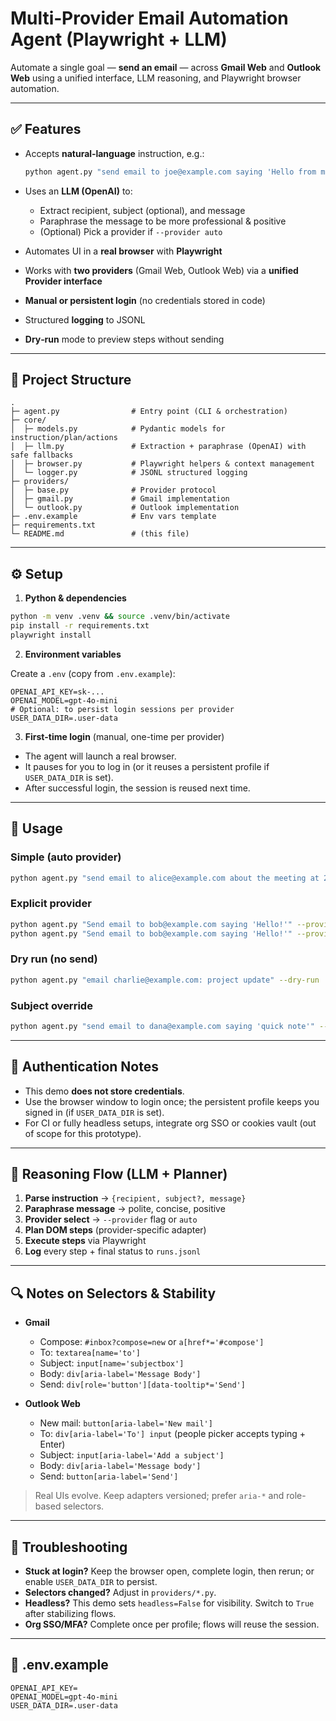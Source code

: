 # Multi‑Provider Email Automation Agent (Playwright + LLM)

Automate a single goal — **send an email** — across **Gmail Web** and **Outlook Web** using a unified interface, LLM reasoning, and Playwright browser automation.

---

## ✅ Features

* Accepts **natural‑language** instruction, e.g.:

  ```bash
  python agent.py "send email to joe@example.com saying 'Hello from my automation system'"
  ```
* Uses an **LLM (OpenAI)** to:

  * Extract recipient, subject (optional), and message
  * Paraphrase the message to be more professional & positive
  * (Optional) Pick a provider if `--provider auto`
* Automates UI in a **real browser** with **Playwright**
* Works with **two providers** (Gmail Web, Outlook Web) via a **unified Provider interface**
* **Manual or persistent login** (no credentials stored in code)
* Structured **logging** to JSONL
* **Dry‑run** mode to preview steps without sending

---

## 🧱 Project Structure

```
.
├─ agent.py                # Entry point (CLI & orchestration)
├─ core/
│  ├─ models.py            # Pydantic models for instruction/plan/actions
│  ├─ llm.py               # Extraction + paraphrase (OpenAI) with safe fallbacks
│  ├─ browser.py           # Playwright helpers & context management
│  └─ logger.py            # JSONL structured logging
├─ providers/
│  ├─ base.py              # Provider protocol
│  ├─ gmail.py             # Gmail implementation
│  └─ outlook.py           # Outlook implementation
├─ .env.example            # Env vars template
├─ requirements.txt
└─ README.md               # (this file)
```

---

## ⚙️ Setup

1. **Python & dependencies**

```bash
python -m venv .venv && source .venv/bin/activate
pip install -r requirements.txt
playwright install
```

2. **Environment variables**

Create a `.env` (copy from `.env.example`):

```
OPENAI_API_KEY=sk-...
OPENAI_MODEL=gpt-4o-mini
# Optional: to persist login sessions per provider
USER_DATA_DIR=.user-data
```

3. **First-time login** (manual, one-time per provider)

* The agent will launch a real browser.
* It pauses for you to log in (or it reuses a persistent profile if `USER_DATA_DIR` is set).
* After successful login, the session is reused next time.

---

## 🚀 Usage

### Simple (auto provider)

```bash
python agent.py "send email to alice@example.com about the meeting at 2pm"
```

### Explicit provider

```bash
python agent.py "Send email to bob@example.com saying 'Hello!'" --provider gmail
python agent.py "Send email to bob@example.com saying 'Hello!'" --provider outlook
```

### Dry run (no send)

```bash
python agent.py "email charlie@example.com: project update" --dry-run
```

### Subject override

```bash
python agent.py "send email to dana@example.com saying 'quick note'" --subject "Follow-up on our chat"
```

---

## 🔐 Authentication Notes

* This demo **does not store credentials**.
* Use the browser window to login once; the persistent profile keeps you signed in (if `USER_DATA_DIR` is set).
* For CI or fully headless setups, integrate org SSO or cookies vault (out of scope for this prototype).

---

## 🧠 Reasoning Flow (LLM + Planner)

1. **Parse instruction** → `{recipient, subject?, message}`
2. **Paraphrase message** → polite, concise, positive
3. **Provider select** → `--provider` flag or `auto`
4. **Plan DOM steps** (provider-specific adapter)
5. **Execute steps** via Playwright
6. **Log** every step + final status to `runs.jsonl`

---

## 🔍 Notes on Selectors & Stability

* **Gmail**

  * Compose: `#inbox?compose=new` or `a[href*='#compose']`
  * To: `textarea[name='to']`
  * Subject: `input[name='subjectbox']`
  * Body: `div[aria-label='Message Body']`
  * Send: `div[role='button'][data-tooltip*='Send']`
* **Outlook Web**

  * New mail: `button[aria-label='New mail']`
  * To: `div[aria-label='To'] input` (people picker accepts typing + Enter)
  * Subject: `input[aria-label='Add a subject']`
  * Body: `div[aria-label='Message body']`
  * Send: `button[aria-label='Send']`

> Real UIs evolve. Keep adapters versioned; prefer `aria-*` and role-based selectors.

---

## 🧰 Troubleshooting

* **Stuck at login?** Keep the browser open, complete login, then rerun; or enable `USER_DATA_DIR` to persist.
* **Selectors changed?** Adjust in `providers/*.py`.
* **Headless?** This demo sets `headless=False` for visibility. Switch to `True` after stabilizing flows.
* **Org SSO/MFA?** Complete once per profile; flows will reuse the session.

---

## 📄 .env.example

```env
OPENAI_API_KEY=
OPENAI_MODEL=gpt-4o-mini
USER_DATA_DIR=.user-data
```